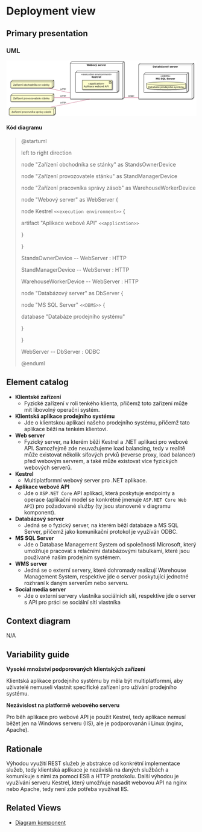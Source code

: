 # Deployment view
## Primary presentation
### UML
![Deployment diagram](../assets/prodejni_system_deployment_diagram.png "Deployment diagram prodejního systému")

#### **Kód diagramu**
> @startuml
>
> left to right direction
>
> node "Zařízení obchodníka se stánky" as StandsOwnerDevice
>
> node "Zařízení provozovatele stánku" as StandManagerDevice
>
> node "Zařízení pracovníka správy zásob" as WarehouseWorkerDevice
>
> node "Webový server" as WebServer {
>
>   node Kestrel `<<execution environment>>` {
>
>   artifact "Aplikace webové API" `<<application>>`
>
>   }
>
> }
>
> StandsOwnerDevice -- WebServer : HTTP
>
> StandManagerDevice -- WebServer : HTTP
>
> WarehouseWorkerDevice -- WebServer : HTTP
>
> node "Databázový server" as DbServer {
>
>   node "MS SQL Server" `<<DBMS>>` {
>
>   database "Databáze prodejního systému"
>
>   }
>
> }
>
> WebServer -- DbServer : ODBC
>
> @enduml

## Element catalog
- **Klientské zařízení**
    - Fyzické zařízení v roli tenkého klienta, přičemž toto zařízení může mít libovolný operační systém.
- **Klientská aplikace prodejního systému**
    - Jde o klientskou aplikaci našeho prodejního systému, přičemž tato aplikace běží na tenkém klientovi.
- **Web server**
    - Fyzický server, na kterém běží Kestrel a .NET aplikaci pro webové API. Samozřejmě zde neuvažujeme load balancing, tedy v realitě může existovat několik síťových prvků (reverse proxy, load balancer) před webovým servrem, a také může existovat více fyzických webových serverů.
- **Kestrel**
    - Multiplatformní webový server pro .NET aplikace.
- **Aplikace webové API**
    - Jde o `ASP.NET Core` API aplikaci, která poskytuje endpointy a operace (aplikační model se konkrétně jmenuje `ASP.NET Core Web API`) pro požadované služby (ty jsou stanovené v diagramu komponent).
- **Databázový server**
    - Jedná se o fyzický server, na kterém běží databáze a MS SQL Server, přičemž jako komunikační protokol je využíván ODBC.
- **MS SQL Server**
    - Jde o Database Management System od společnosti Microsoft, který umožňuje pracovat s relačními databázovými tabulkami, které jsou používané naším prodejním systémem.
- **WMS server**
    - Jedná se o externí servery, které dohromady realizují Warehouse Management System, respektive jde o server poskytující jednotné rozhraní k daným serverům nebo serveru.
- **Social media server**
    - Jde o externí servery vlastníka sociálních sítí, respektive jde o server s API pro práci se sociální sítí vlastníka

## Context diagram
N/A

## Variability guide
**Vysoké množství podporovaných klientských zařízení**

Klientská aplikace prodejního systému by měla být multiplatformní, aby uživatelé nemuseli vlastnit specifické zařízení pro užívání prodejního systému.

**Nezávislost na platformě webového serveru**

Pro běh aplikace pro webové API je použit Kestrel, tedy aplikace nemusí běžet jen na Windows serveru (IIS), ale je podporovanán i Linux (nginx, Apache).

## Rationale
Výhodou využití REST služeb je abstrakce od konkrétní implementace služeb, tedy klientská aplikace je nezávislá na daných službách a komunikuje s nimi za pomoci ESB a HTTP protokolu. Další výhodou je využívání serveru Kestrel, který umožňuje nasadit webovou API na nginx nebo Apache, tedy není zde potřeba využívat IIS.

## Related Views
- [Diagram komponent](../moduly/components.md "Diagram komponent")